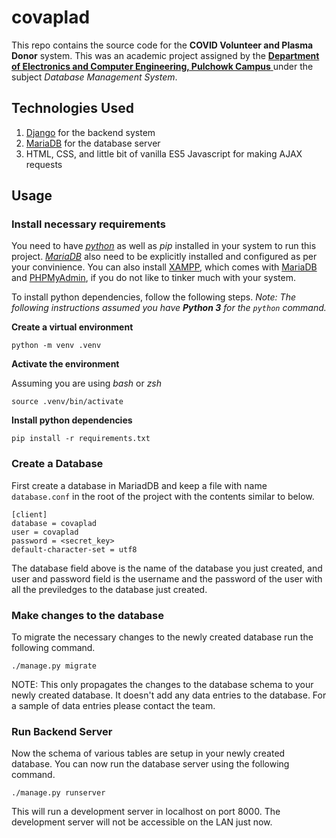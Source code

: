 # covaplad

This repo contains the source code for the **COVID Volunteer and Plasma Donor** system. This was an academic project assigned by the [**Department of Electronics and Computer Engineering, Pulchowk Campus** ](http://doece.pcampus.edu.np/) under the subject _Database Management System_.

## Technologies Used

1. [Django](https://www.djangoproject.com/) for the backend system
2. [MariaDB](https://mariadb.org/) for the database server
3. HTML, CSS, and little bit of vanilla ES5 Javascript for making AJAX requests

## Usage

### Install necessary requirements

You need to have [_python_](https://www.python.org/) as well as _pip_ installed in your system to run this project. [_MariaDB_](https://mariadb.org/) also need to be explicitly installed and configured as per your convinience. You can also install [XAMPP](https://www.apachefriends.org/index.html), which comes with [MariaDB](https://mariadb.org/) and [PHPMyAdmin](https://www.phpmyadmin.net/), if you do not like to tinker much with your system.

To install python dependencies, follow the following steps. _Note: The following instructions assumed you have **Python 3** for the `python` command._

**Create a virtual environment**

`python -m venv .venv`

**Activate the environment**

Assuming you are using _bash_ or _zsh_

`source .venv/bin/activate`

**Install python dependencies**

`pip install -r requirements.txt`

### Create a Database

First create a database in MariadDB and keep a file with name `database.conf` in the root of the project with the contents similar to below.

```
[client]
database = covaplad
user = covaplad
password = <secret_key>
default-character-set = utf8
```

The database field above is the name of the database you just created, and user and password field is the username and the password of the user with all the previledges to the database just created.

### Make changes to the database

To migrate the necessary changes to the newly created database run the following command.

`./manage.py migrate`

NOTE: This only propagates the changes to the database schema to your newly created database. It doesn't add any data entries to the database. For a sample of data entries please contact the team.

### Run Backend Server

Now the schema of various tables are setup in your newly created database. You can now run the database server using the following command.

`./manage.py runserver`

This will run a development server in localhost on port 8000. The development server will not be accessible on the LAN just now.
